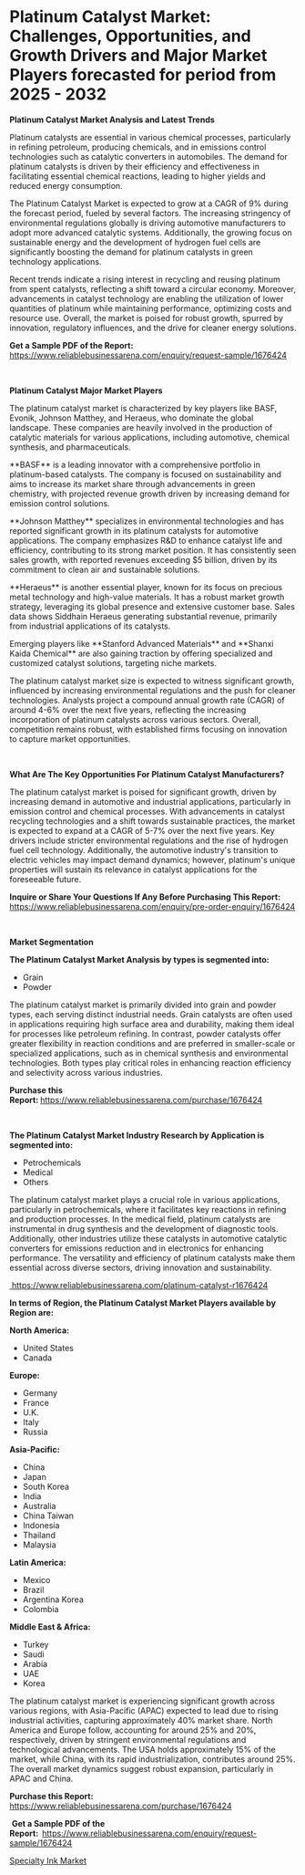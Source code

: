 <p><h1>Platinum Catalyst Market: Challenges, Opportunities, and Growth Drivers and Major Market Players forecasted for period from 2025 - 2032</h1></p><p><strong>Platinum Catalyst Market Analysis and Latest Trends</strong></p>
<p><p>Platinum catalysts are essential in various chemical processes, particularly in refining petroleum, producing chemicals, and in emissions control technologies such as catalytic converters in automobiles. The demand for platinum catalysts is driven by their efficiency and effectiveness in facilitating essential chemical reactions, leading to higher yields and reduced energy consumption.</p><p>The Platinum Catalyst Market is expected to grow at a CAGR of 9% during the forecast period, fueled by several factors. The increasing stringency of environmental regulations globally is driving automotive manufacturers to adopt more advanced catalytic systems. Additionally, the growing focus on sustainable energy and the development of hydrogen fuel cells are significantly boosting the demand for platinum catalysts in green technology applications.</p><p>Recent trends indicate a rising interest in recycling and reusing platinum from spent catalysts, reflecting a shift toward a circular economy. Moreover, advancements in catalyst technology are enabling the utilization of lower quantities of platinum while maintaining performance, optimizing costs and resource use. Overall, the market is poised for robust growth, spurred by innovation, regulatory influences, and the drive for cleaner energy solutions.</p></p>
<p><strong>Get a Sample PDF of the Report:&nbsp;</strong> <a href="https://www.reliablebusinessarena.com/enquiry/request-sample/1676424?utm_campaign=2928&utm_medium=2&utm_source=Github&utm_content=ia&utm_term=31032025&utm_id=platinum-catalyst">https://www.reliablebusinessarena.com/enquiry/request-sample/1676424</a></p>
<p>&nbsp;</p>
<p><strong>Platinum Catalyst Major Market Players</strong></p>
<p><p>The platinum catalyst market is characterized by key players like BASF, Evonik, Johnson Matthey, and Heraeus, who dominate the global landscape. These companies are heavily involved in the production of catalytic materials for various applications, including automotive, chemical synthesis, and pharmaceuticals.</p><p>**BASF** is a leading innovator with a comprehensive portfolio in platinum-based catalysts. The company is focused on sustainability and aims to increase its market share through advancements in green chemistry, with projected revenue growth driven by increasing demand for emission control solutions.</p><p>**Johnson Matthey** specializes in environmental technologies and has reported significant growth in its platinum catalysts for automotive applications. The company emphasizes R&D to enhance catalyst life and efficiency, contributing to its strong market position. It has consistently seen sales growth, with reported revenues exceeding $5 billion, driven by its commitment to clean air and sustainable solutions.</p><p>**Heraeus** is another essential player, known for its focus on precious metal technology and high-value materials. It has a robust market growth strategy, leveraging its global presence and extensive customer base. Sales data shows Siddhain Heraeus generating substantial revenue, primarily from industrial applications of its catalysts.</p><p>Emerging players like **Stanford Advanced Materials** and **Shanxi Kaida Chemical** are also gaining traction by offering specialized and customized catalyst solutions, targeting niche markets.</p><p>The platinum catalyst market size is expected to witness significant growth, influenced by increasing environmental regulations and the push for cleaner technologies. Analysts project a compound annual growth rate (CAGR) of around 4-6% over the next five years, reflecting the increasing incorporation of platinum catalysts across various sectors. Overall, competition remains robust, with established firms focusing on innovation to capture market opportunities.</p></p>
<p>&nbsp;</p>
<p><strong>What Are The Key Opportunities For Platinum Catalyst Manufacturers?</strong></p>
<p><p>The platinum catalyst market is poised for significant growth, driven by increasing demand in automotive and industrial applications, particularly in emission control and chemical processes. With advancements in catalyst recycling technologies and a shift towards sustainable practices, the market is expected to expand at a CAGR of 5-7% over the next five years. Key drivers include stricter environmental regulations and the rise of hydrogen fuel cell technology. Additionally, the automotive industry's transition to electric vehicles may impact demand dynamics; however, platinum's unique properties will sustain its relevance in catalyst applications for the foreseeable future.</p></p>
<p><strong>Inquire or Share Your Questions If Any Before Purchasing This Report:</strong> <a href="https://www.reliablebusinessarena.com/enquiry/pre-order-enquiry/1676424?utm_campaign=2928&utm_medium=2&utm_source=Github&utm_content=ia&utm_term=31032025&utm_id=platinum-catalyst">https://www.reliablebusinessarena.com/enquiry/pre-order-enquiry/1676424</a></p>
<p>&nbsp;</p>
<p><strong>Market Segmentation</strong></p>
<p><strong>The Platinum Catalyst Market Analysis by types is segmented into:</strong></p>
<p><ul><li>Grain</li><li>Powder</li></ul></p>
<p><p>The platinum catalyst market is primarily divided into grain and powder types, each serving distinct industrial needs. Grain catalysts are often used in applications requiring high surface area and durability, making them ideal for processes like petroleum refining. In contrast, powder catalysts offer greater flexibility in reaction conditions and are preferred in smaller-scale or specialized applications, such as in chemical synthesis and environmental technologies. Both types play critical roles in enhancing reaction efficiency and selectivity across various industries.</p></p>
<p><strong>Purchase this Report:&nbsp;</strong><a href="https://www.reliablebusinessarena.com/purchase/1676424?utm_campaign=2928&utm_medium=2&utm_source=Github&utm_content=ia&utm_term=31032025&utm_id=platinum-catalyst">https://www.reliablebusinessarena.com/purchase/1676424</a></p>
<p>&nbsp;</p>
<p><strong>The Platinum Catalyst Market Industry Research by Application is segmented into:</strong></p>
<p><ul><li>Petrochemicals</li><li>Medical</li><li>Others</li></ul></p>
<p><p>The platinum catalyst market plays a crucial role in various applications, particularly in petrochemicals, where it facilitates key reactions in refining and production processes. In the medical field, platinum catalysts are instrumental in drug synthesis and the development of diagnostic tools. Additionally, other industries utilize these catalysts in automotive catalytic converters for emissions reduction and in electronics for enhancing performance. The versatility and efficiency of platinum catalysts make them essential across diverse sectors, driving innovation and sustainability.</p></p>
<p><a href="https://www.reliablebusinessarena.com/platinum-catalyst-r1676424?utm_campaign=2928&utm_medium=2&utm_source=Github&utm_content=ia&utm_term=31032025&utm_id=platinum-catalyst">&nbsp;https://www.reliablebusinessarena.com/platinum-catalyst-r1676424</a></p>
<p><strong>In terms of Region, the Platinum Catalyst Market Players available by Region are:</strong></p>
<p>
    <p> <strong> North America: </strong>
        <ul>
            <li>United States</li>
            <li>Canada</li>
        </ul>
        </p> 
    <p> <strong> Europe: </strong>
        <ul>
            <li>Germany</li>
            <li>France</li>
            <li>U.K.</li>
            <li>Italy</li>
            <li>Russia</li>
        </ul>
        </p> 
    <p> <strong> Asia-Pacific: </strong>
        <ul>
            <li>China</li>
            <li>Japan</li>
            <li>South Korea</li>
            <li>India</li>
            <li>Australia</li>
            <li>China Taiwan</li>
            <li>Indonesia</li>
            <li>Thailand</li>
            <li>Malaysia</li>
        </ul>
        </p> 
    <p> <strong> Latin America: </strong>
        <ul>
            <li>Mexico</li>
            <li>Brazil</li>
            <li>Argentina Korea</li>
            <li>Colombia</li>
        </ul>
        </p> 
    <p> <strong> Middle East & Africa: </strong>
        <ul>
            <li>Turkey</li>
            <li>Saudi</li>
            <li>Arabia</li>
            <li>UAE</li>
            <li>Korea</li>
        </ul>
    </p>
    </p>
<p><p>The platinum catalyst market is experiencing significant growth across various regions, with Asia-Pacific (APAC) expected to lead due to rising industrial activities, capturing approximately 40% market share. North America and Europe follow, accounting for around 25% and 20%, respectively, driven by stringent environmental regulations and technological advancements. The USA holds approximately 15% of the market, while China, with its rapid industrialization, contributes around 25%. The overall market dynamics suggest robust expansion, particularly in APAC and China.</p></p>
<p><strong>Purchase this Report: </strong><a href="https://www.reliablebusinessarena.com/purchase/1676424?utm_campaign=2928&utm_medium=2&utm_source=Github&utm_content=ia&utm_term=31032025&utm_id=platinum-catalyst">https://www.reliablebusinessarena.com/purchase/1676424</a></p>
<p>&nbsp;<strong>Get a Sample PDF of the Report:&nbsp;&nbsp;</strong><a href="https://www.reliablebusinessarena.com/enquiry/request-sample/1676424?utm_campaign=2928&utm_medium=2&utm_source=Github&utm_content=ia&utm_term=31032025&utm_id=platinum-catalyst">https://www.reliablebusinessarena.com/enquiry/request-sample/1676424</a></p>
<p><strong></strong></p>
<p><p><a href="https://github.com/hannajuana198484/Market-Research-Report-List-1/blob/main/specialty-ink-market.md?utm_campaign=2928&utm_medium=2&utm_source=Github&utm_content=ia&utm_term=31032025&utm_id=platinum-catalyst">Specialty Ink Market</a></p></p>
